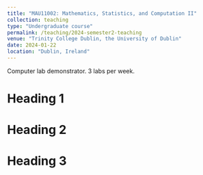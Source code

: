 ```yaml
---
title: "MAU11002: Mathematics, Statistics, and Computation II"
collection: teaching
type: "Undergraduate course"
permalink: /teaching/2024-semester2-teaching
venue: "Trinity College Dublin, the University of Dublin"
date: 2024-01-22
location: "Dublin, Ireland"
---
```


Computer lab demonstrator. 3 labs per week.

Heading 1
======

Heading 2
======

Heading 3
======